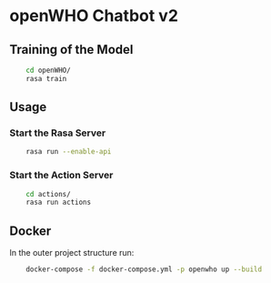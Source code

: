 # openWHO Chatbot v2

## Training of the Model 

```sh
    cd openWHO/
    rasa train
```

## Usage

### Start the Rasa Server

```sh
    rasa run --enable-api
```

### Start the Action Server

```sh
    cd actions/
    rasa run actions
```

## Docker

In the outer project structure run:

```sh
    docker-compose -f docker-compose.yml -p openwho up --build
```
